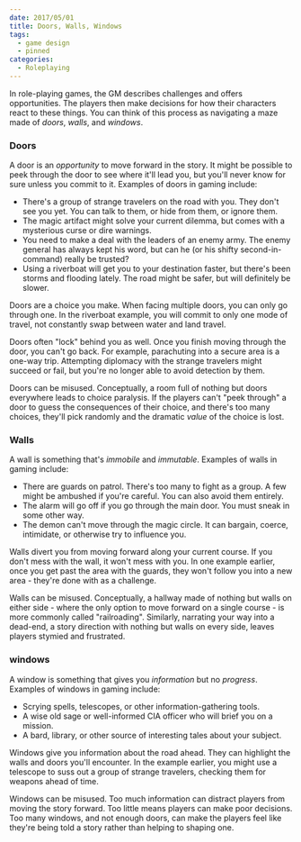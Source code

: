 ```yaml
---
date: 2017/05/01
title: Doors, Walls, Windows
tags:
  - game design
  - pinned
categories:
  - Roleplaying
---
```


In role-playing games, the GM describes challenges and offers opportunities.
The players then make decisions for how their characters react to these things.
You can think of this process as navigating a maze
made of _doors_, _walls_, and _windows_.

<!-- more -->

### Doors

A door is an _opportunity_ to move forward in the story.
It might be possible to peek through the door to see where it'll lead you,
but you'll never know for sure unless you commit to it.
Examples of doors in gaming include:

* There's a group of strange travelers on the road with you.
  They don't see you yet.
  You can talk to them, or hide from them, or ignore them.
* The magic artifact might solve your current dilemma,
  but comes with a mysterious curse or dire warnings.
* You need to make a deal with the leaders of an enemy army.
  The enemy general has always kept his word,
  but can he (or his shifty second-in-command) really be trusted?
* Using a riverboat will get you to your destination faster,
  but there's been storms and flooding lately.
  The road might be safer, but will definitely be slower.

Doors are a choice you make.
When facing multiple doors, you can only go through one.
In the riverboat example, you will commit to only one mode of travel,
not constantly swap between water and land travel.

Doors often "lock" behind you as well.
Once you finish moving through the door, you can't go back.
For example, parachuting into a secure area is a one-way trip.
Attempting diplomacy with the strange travelers might succeed or fail,
but you're no longer able to avoid detection by them.

Doors can be misused.
Conceptually, a room full of nothing but doors everywhere
leads to choice paralysis.
If the players can't "peek through" a door to guess the consequences
of their choice, and there's too many choices, they'll pick randomly
and the dramatic _value_ of the choice is lost.

### Walls

A wall is something that's _immobile_ and _immutable_.
Examples of walls in gaming include:

* There are guards on patrol.
  There's too many to fight as a group.
  A few might be ambushed if you're careful.
  You can also avoid them entirely.
* The alarm will go off if you go through the main door.
  You must sneak in some other way.
* The demon can't move through the magic circle.
  It can bargain, coerce, intimidate, or otherwise try to influence you.

Walls divert you from moving forward along your current course.
If you don't mess with the wall, it won't mess with you.
In one example earlier, once you get past the area with the guards,
they won't follow you into a new area - they're done with as a challenge.

Walls can be misused.
Conceptually, a hallway made of nothing but walls on either side -
where the only option to move forward on a single course -
is more commonly called "railroading".
Similarly, narrating your way into a dead-end, a story direction
with nothing but walls on every side, leaves players stymied and frustrated.

### windows

A window is something that gives you _information_ but no _progress_.
Examples of windows in gaming include:

* Scrying spells, telescopes, or other information-gathering tools.
* A wise old sage or well-informed CIA officer who will brief you on a mission.
* A bard, library, or other source of interesting tales about your subject.

Windows give you information about the road ahead.
They can highlight the walls and doors you'll encounter.
In the example earlier, you might use a telescope to suss out
a group of strange travelers, checking them for weapons ahead of time.

Windows can be misused.
Too much information can distract players from moving the story forward.
Too little means players can make poor decisions.
Too many windows, and not enough doors,
can make the players feel like they're being told a story
rather than helping to shaping one.
